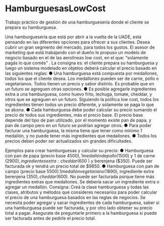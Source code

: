 # HamburguesasLowCost
Trabajo práctico de gestión de una hamburguesería donde el cliente se prepara su hamburguesa. 

Una hamburguesería que está por abrir a la vuelta de la UADE, está pensando en las diferentes opciones para ofrecer a sus clientes. Desea cubrir un gran segmento del mercado, para todos los gustos. El asesor de marketing que está trabajando con el dueño le propuso un modelo de negocio basado en el de las aerolíneas low cost, en el que: “solamente pagás lo que comés”
. La consigna es: el cliente prepara su hamburguesa y luego un sistema modelado en objetos deberá calcular el precio basado en las siguientes reglas:
● Una hamburguesa está compuesta por medallones, todos los que el cliente desea. Los medallones pueden ser de carne, pollo o vegetarianos. Todos tienen un precio y sabor distinto. Es probable que en un futuro se agreguen otras opciones.
● Es posible agregarle ingredientes extra a una hamburguesa, como huevo frito, lechuga, tomate, cheddar, y otros que se agreguen en un futuro. Siguiendo la política low cost, todos los ingredientes tienen todos un precio diferente, y solamente se paga lo que se abona.
● Cada hamburguesa debe poder calcular su precio sumando el precio de todos sus ingredientes, más el precio base. El precio base depende del tipo de pan utilizado, por el momento existe pan de papa, y pan de campo pero en un futuro se podrían agregar otros.
● Para poder facturar una hamburguesa, la misma tiene que tener como mínimo 1 medallón, y no puede tener más ingredientes que medallones.
● Todos los precios deben poder ser actualizados sin grandes dificultades.

Ejemplos para crear hamburguesas y calcular su precio:
● Hamburguesa con pan de papa (precio base $4500), 1 medallón de pollo ($1500) y 1 de carne ($2900), ingredientes extra: cheddar ($600 ) y berenjena ($350). Puede ser facturada ok y tendrá un precio total de $9850.
● Hamburguesa con pan de campo (precio base $5500). 1 medallón vegetariano ($1890), ingrediente extra berenjena ($350), cheddar ($600). No puede ser facturada porque tiene más ingredientes extras que medallones. Se debería sacar un ingrediente extra o agregar un medallón.
Consigna: Creá la clase hamburguesa y todas las clases, atributos y métodos que consideres necesarios para poder calcular el precio de una hamburguesa basados en las reglas de negocios. Se necesita poder agregar y sacar ingredientes de cada hamburguesa, saber si una hamburguesa puede ser facturada, y por otro lado obtener su precio total a pagar. Asegurate de preguntarle primero a la hamburguesa si puede ser facturada antes de pedirle el precio total.
